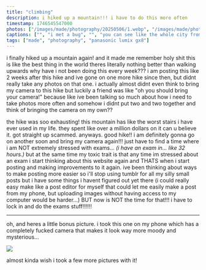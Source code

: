 ```yaml
---
title: "climbing"
description: i hiked up a mountain!!! i have to do this more often
timestamp: 1746545547000
photos: ["/images/made/photography/20250506/1.webp", "/images/made/photography/20250506/2.webp", "/images/made/photography/20250506/3.webp", "/images/made/photography/20250506/4.webp", "/images/made/photography/20250506/5.webp", "/images/made/photography/20250506/6.webp", "/images/made/photography/20250506/7.webp", "/images/made/photography/20250506/8.webp", "/images/made/photography/20250506/9.webp"]
captions: ["", "i met a bug", "", "you can see like the whole city from up here", "every place ive ever been suddenly feels so small when i can point at it and its smaller than the tip of my finger", "", "the view here was soo fucking beautiful. beautiful mountainous land as far as the eye can see", "", "as i went home, i looked back at the sky tram heading up to where i had just been (actually i think it was going down but shhh)"]
tags: ["made", "photography", "panasonic lumix gx8"]
---
```

i finally hiked up a mountain again! and it made me remember holy shit this is like the best thing in the world theres literally nothing better than walking upwards why have i not been doing this every week??? i am posting this like 2 weeks after this hike and ive gone on one more hike since then, but didnt really take any photos on that one. i actually almost didnt even think to bring my camera to this hike but luckily a friend was like "oh you should bring your camera!" because like ive been talking so much about how i need to take photos more often and somehow i didnt put two and two together and think of bringing the camera on my own??

the hike was soo exhausting! this mountain has like the worst stairs i have ever used in my life. they spent like over a million dollars on it can u believe it. got straight up scammed. anyways. good hike!! i am definitely gonna go on another soon and bring my camera again!!! just have to find a time where i am NOT extremely stressed with exams... *(i have an exam in... like 32 hours.)* but at the same time my toxic trait is that any time im stressed about an exam i start thinking about this website again and THATS when i start posting and making improvements to it again. ive been thinking about ways to make posting more easier so i'll stop using tumblr for all my silly small posts but i have some things i havent figured out yet there (i could really easy make like a post editor for myself that could let me easily make a post from my phone, but uploading images without having access to my computer would be harder...) BUT now is NOT the time for that!!! i have to lock in and do the exams stuff!!!!!!

---

oh, and heres a little bonus picture. i took this one on my phone which has a completely fucked camera that makes it look way more moody and mysterious...

<image src="/images/made/photography/20250506/bonus.webp" />

almost kinda wish i took a few more pictures with it!